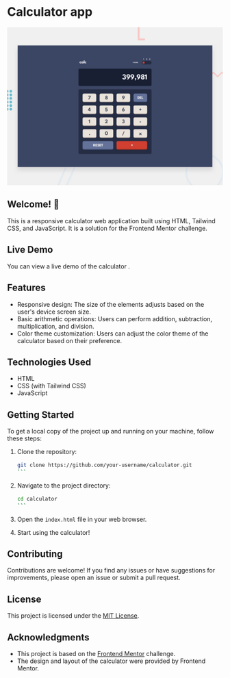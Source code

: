 # Calculator app

![Design preview for the Calculator app coding challenge](./design/desktop-preview.jpg)

## Welcome! 👋

This is a responsive calculator web application built using HTML, Tailwind CSS, and JavaScript. It is a solution for the Frontend Mentor challenge.

## Live Demo

You can view a live demo of the calculator []([https://example.com](https://calculator-azr-arch.vercel.app/)).

## Features

- Responsive design: The size of the elements adjusts based on the user's device screen size.
- Basic arithmetic operations: Users can perform addition, subtraction, multiplication, and division.
- Color theme customization: Users can adjust the color theme of the calculator based on their preference.

## Technologies Used

- HTML
- CSS (with Tailwind CSS)
- JavaScript

## Getting Started

To get a local copy of the project up and running on your machine, follow these steps:

1. Clone the repository:

   `````bash
   git clone https://github.com/your-username/calculator.git
   ```

2. Navigate to the project directory:

   ````bash
   cd calculator
   ```

3. Open the `index.html` file in your web browser.

4. Start using the calculator!

## Contributing

Contributions are welcome! If you find any issues or have suggestions for improvements, please open an issue or submit a pull request.

## License

This project is licensed under the [MIT License](LICENSE).

## Acknowledgments

- This project is based on the [Frontend Mentor](https://www.frontendmentor.io/) challenge.
- The design and layout of the calculator were provided by Frontend Mentor.
